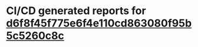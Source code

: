 # CI/CD generated reports for [d6f8f45f775e6f4e110cd863080f95b5c5260c8c](https://github.com/hydephp/develop/commit/d6f8f45f775e6f4e110cd863080f95b5c5260c8c)
